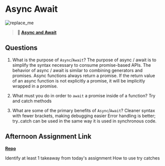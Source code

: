# Async Await

![replace_me](https://codeworks.blob.core.windows.net/public/assets/img/illustrations/placeholder.svg)

> **📖 [Async and Await](https://codeworksacademy.com/fs-student-guide/resources/wk4/03-Async-Await)**

## Questions

1. What is the purpose of `Async`/`Await`?
The purpose of async / await is to simplify the syntax necessary to consume promise-based APIs. The behavior of async / await is similar to combining generators and promises. Async functions always return a promise. If the return value of an async function is not explicitly a promise, it will be implicitly wrapped in a promise.

2. What must you do in order to  `await` a promise inside of a function?
Try and catch methods
3. What are some of the primary benefits of `Async`/`Await`?
Cleaner syntax with fewer brackets, making debugging easier Error handling is better; try..catch can be used in the same way it is used in synchronous code.
## Afternoon Assignment Link

**[Repo](https://github.com/ZachYentsch/pokedex.git)**

Identify at least 1 takeaway from today's assignment
How to use try catches
